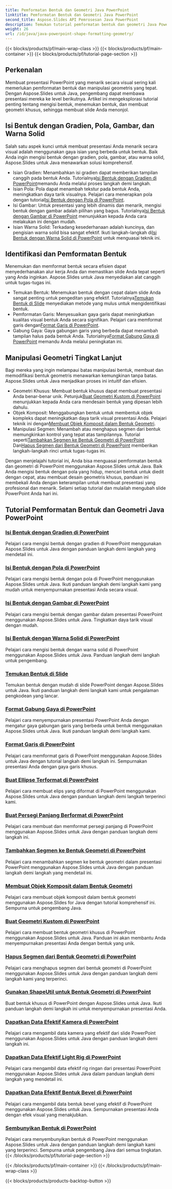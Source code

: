 ```yaml
---
title: Pemformatan Bentuk dan Geometri Java PowerPoint
linktitle: Pemformatan Bentuk dan Geometri Java PowerPoint
second_title: Aspose.Slides API Pemrosesan Java PowerPoint
description: Temukan tutorial pemformatan bentuk dan geometri Java PowerPoint. Pelajari cara mengisi bentuk, menemukan bentuk, dan membuat geometri khusus dengan Aspose.Slides untuk Java.
weight: 26
url: /id/java/java-powerpoint-shape-formatting-geometry/
---
```


{{< blocks/products/pf/main-wrap-class >}}
{{< blocks/products/pf/main-container >}}
{{< blocks/products/pf/tutorial-page-section >}}

## Perkenalan

Membuat presentasi PowerPoint yang menarik secara visual sering kali memerlukan pemformatan bentuk dan manipulasi geometris yang tepat. Dengan Aspose.Slides untuk Java, pengembang dapat membawa presentasi mereka ke level berikutnya. Artikel ini mengeksplorasi tutorial penting tentang mengisi bentuk, menemukan bentuk, dan membuat geometri khusus, sehingga membuat slide Anda menonjol.

## Isi Bentuk dengan Gradien, Pola, Gambar, dan Warna Solid

Salah satu aspek kunci untuk membuat presentasi Anda menarik secara visual adalah menggunakan gaya isian yang berbeda untuk bentuk. Baik Anda ingin mengisi bentuk dengan gradien, pola, gambar, atau warna solid, Aspose.Slides untuk Java menawarkan solusi komprehensif. 

-  Isian Gradien: Menambahkan isi gradien dapat memberikan tampilan canggih pada bentuk Anda. Tutorialnya[Isi Bentuk dengan Gradien di PowerPoint](./fill-shapes-gradient-powerpoint/)memandu Anda melalui proses langkah demi langkah.
-  Isian Pola: Pola dapat menambah tekstur pada bentuk Anda, meningkatkan daya tarik visualnya. Pelajari cara menerapkan pola dengan tutorial[Isi Bentuk dengan Pola di PowerPoint](./fill-shapes-pattern-powerpoint/).
-  Isi Gambar: Untuk presentasi yang lebih dinamis dan menarik, mengisi bentuk dengan gambar adalah pilihan yang bagus. Tutorialnya[Isi Bentuk dengan Gambar di PowerPoint](./fill-shapes-picture-powerpoint/) menunjukkan kepada Anda cara melakukan ini dengan mudah.
-  Isian Warna Solid: Terkadang kesederhanaan adalah kuncinya, dan pengisian warna solid bisa sangat efektif. Ikuti langkah-langkah di[Isi Bentuk dengan Warna Solid di PowerPoint](./fill-shapes-solid-color-powerpoint/) untuk menguasai teknik ini.

## Identifikasi dan Pemformatan Bentuk

Menemukan dan memformat bentuk secara efisien dapat menyederhanakan alur kerja Anda dan memastikan slide Anda tepat seperti yang Anda inginkan. Aspose.Slides untuk Java menyediakan alat canggih untuk tugas-tugas ini.

-  Temukan Bentuk: Menemukan bentuk dengan cepat dalam slide Anda sangat penting untuk pengeditan yang efektif. Tutorialnya[Temukan Bentuk di Slide](./find-shape-slide-powerpoint/) menyediakan metode yang mulus untuk mengidentifikasi bentuk.
-  Pemformatan Garis: Menyesuaikan gaya garis dapat meningkatkan kualitas visual bentuk Anda secara signifikan. Pelajari cara memformat garis dengan[Format Garis di PowerPoint](./format-lines-powerpoint/).
-  Gabung Gaya: Gaya gabungan garis yang berbeda dapat menambah tampilan halus pada bentuk Anda. Tutorialnya[Format Gabung Gaya di PowerPoint](./format-join-styles-powerpoint/) memandu Anda melalui peningkatan ini.

## Manipulasi Geometri Tingkat Lanjut

Bagi mereka yang ingin melampaui batas manipulasi bentuk, membuat dan memodifikasi bentuk geometris menawarkan kemungkinan tanpa batas. Aspose.Slides untuk Java menjadikan proses ini intuitif dan efisien.

-  Geometri Khusus: Membuat bentuk khusus dapat membuat presentasi Anda benar-benar unik. Petunjuk[Buat Geometri Kustom di PowerPoint](./create-custom-geometry-powerpoint/) menunjukkan kepada Anda cara mendesain bentuk yang dipesan lebih dahulu.
-  Objek Komposit: Menggabungkan bentuk untuk membentuk objek kompleks dapat meningkatkan daya tarik visual presentasi Anda. Pelajari teknik ini dengan[Membuat Objek Komposit dalam Bentuk Geometri](./create-composite-objects-geometry-shapes-powerpoint/).
-  Manipulasi Segmen: Menambah atau menghapus segmen dari bentuk memungkinkan kontrol yang tepat atas tampilannya. Tutorial seperti[Tambahkan Segmen ke Bentuk Geometri di PowerPoint](./add-segment-geometry-shape-powerpoint/) Dan[Hapus Segmen dari Bentuk Geometri di PowerPoint](./remove-segment-geometry-shape-powerpoint/) memberikan langkah-langkah rinci untuk tugas-tugas ini.

Dengan menjelajahi tutorial ini, Anda bisa menguasai pemformatan bentuk dan geometri di PowerPoint menggunakan Aspose.Slides untuk Java. Baik Anda mengisi bentuk dengan pola yang hidup, mencari bentuk untuk diedit dengan cepat, atau membuat desain geometris khusus, panduan ini membekali Anda dengan keterampilan untuk membuat presentasi yang profesional dan menarik. Selami setiap tutorial dan mulailah mengubah slide PowerPoint Anda hari ini.
## Tutorial Pemformatan Bentuk dan Geometri Java PowerPoint
### [Isi Bentuk dengan Gradien di PowerPoint](./fill-shapes-gradient-powerpoint/)
Pelajari cara mengisi bentuk dengan gradien di PowerPoint menggunakan Aspose.Slides untuk Java dengan panduan langkah demi langkah yang mendetail ini.
### [Isi Bentuk dengan Pola di PowerPoint](./fill-shapes-pattern-powerpoint/)
Pelajari cara mengisi bentuk dengan pola di PowerPoint menggunakan Aspose.Slides untuk Java. Ikuti panduan langkah demi langkah kami yang mudah untuk menyempurnakan presentasi Anda secara visual.
### [Isi Bentuk dengan Gambar di PowerPoint](./fill-shapes-picture-powerpoint/)
Pelajari cara mengisi bentuk dengan gambar dalam presentasi PowerPoint menggunakan Aspose.Slides untuk Java. Tingkatkan daya tarik visual dengan mudah.
### [Isi Bentuk dengan Warna Solid di PowerPoint](./fill-shapes-solid-color-powerpoint/)
Pelajari cara mengisi bentuk dengan warna solid di PowerPoint menggunakan Aspose.Slides untuk Java. Panduan langkah demi langkah untuk pengembang.
### [Temukan Bentuk di Slide](./find-shape-slide-powerpoint/)
Temukan bentuk dengan mudah di slide PowerPoint dengan Aspose.Slides untuk Java. Ikuti panduan langkah demi langkah kami untuk pengalaman pengkodean yang lancar.
### [Format Gabung Gaya di PowerPoint](./format-join-styles-powerpoint/)
Pelajari cara menyempurnakan presentasi PowerPoint Anda dengan mengatur gaya gabungan garis yang berbeda untuk bentuk menggunakan Aspose.Slides untuk Java. Ikuti panduan langkah demi langkah kami.
### [Format Garis di PowerPoint](./format-lines-powerpoint/)
Pelajari cara memformat garis di PowerPoint menggunakan Aspose.Slides untuk Java dengan tutorial langkah demi langkah ini. Sempurnakan presentasi Anda dengan gaya garis khusus.
### [Buat Ellipse Terformat di PowerPoint](./create-formatted-ellipse-powerpoint/)
Pelajari cara membuat elips yang diformat di PowerPoint menggunakan Aspose.Slides untuk Java dengan panduan langkah demi langkah terperinci kami.
### [Buat Persegi Panjang Berformat di PowerPoint](./create-formatted-rectangle-powerpoint/)
Pelajari cara membuat dan memformat persegi panjang di PowerPoint menggunakan Aspose.Slides untuk Java dengan panduan langkah demi langkah ini.
### [Tambahkan Segmen ke Bentuk Geometri di PowerPoint](./add-segment-geometry-shape-powerpoint/)
Pelajari cara menambahkan segmen ke bentuk geometri dalam presentasi PowerPoint menggunakan Aspose.Slides untuk Java dengan panduan langkah demi langkah yang mendetail ini.
### [Membuat Objek Komposit dalam Bentuk Geometri](./create-composite-objects-geometry-shapes-powerpoint/)
Pelajari cara membuat objek komposit dalam bentuk geometri menggunakan Aspose.Slides for Java dengan tutorial komprehensif ini. Sempurna untuk pengembang Java.
### [Buat Geometri Kustom di PowerPoint](./create-custom-geometry-powerpoint/)
Pelajari cara membuat bentuk geometri khusus di PowerPoint menggunakan Aspose.Slides untuk Java. Panduan ini akan membantu Anda menyempurnakan presentasi Anda dengan bentuk yang unik.
### [Hapus Segmen dari Bentuk Geometri di PowerPoint](./remove-segment-geometry-shape-powerpoint/)
Pelajari cara menghapus segmen dari bentuk geometri di PowerPoint menggunakan Aspose.Slides untuk Java dengan panduan langkah demi langkah kami yang terperinci.
### [Gunakan ShapeUtil untuk Bentuk Geometri di PowerPoint](./use-shapeutil-geometry-shape-powerpoint/)
Buat bentuk khusus di PowerPoint dengan Aspose.Slides untuk Java. Ikuti panduan langkah demi langkah ini untuk menyempurnakan presentasi Anda.
### [Dapatkan Data Efektif Kamera di PowerPoint](./get-camera-effective-data-powerpoint/)
Pelajari cara mengambil data kamera yang efektif dari slide PowerPoint menggunakan Aspose.Slides untuk Java dengan panduan langkah demi langkah ini.
### [Dapatkan Data Efektif Light Rig di PowerPoint](./get-light-rig-effective-data-powerpoint/)
Pelajari cara mengambil data efektif rig ringan dari presentasi PowerPoint menggunakan Aspose.Slides untuk Java dalam panduan langkah demi langkah yang mendetail ini.
### [Dapatkan Data Efektif Bentuk Bevel di PowerPoint](./get-shape-bevel-effective-data-powerpoint/)
Pelajari cara mengambil data bentuk bevel yang efektif di PowerPoint menggunakan Aspose.Slides untuk Java. Sempurnakan presentasi Anda dengan efek visual yang menakjubkan.
### [Sembunyikan Bentuk di PowerPoint](./hide-shapes-powerpoint/)
Pelajari cara menyembunyikan bentuk di PowerPoint menggunakan Aspose.Slides untuk Java dengan panduan langkah demi langkah kami yang terperinci. Sempurna untuk pengembang Java dari semua tingkatan.
{{< /blocks/products/pf/tutorial-page-section >}}

{{< /blocks/products/pf/main-container >}}
{{< /blocks/products/pf/main-wrap-class >}}

{{< blocks/products/products-backtop-button >}}

